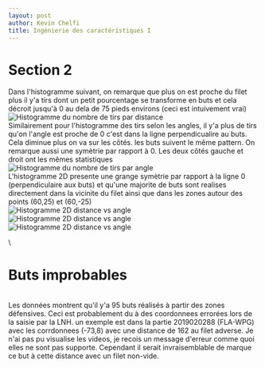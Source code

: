 ```yaml
---
layout: post
author: Kevin Chelfi
title: Ingénierie des caractéristiques I
---
```


# Section 2

Dans l'histogramme suivant, on remarque que plus on est proche du filet plus il y'a tirs dont un petit pourcentage se transforme en buts et cela décroit jusqu'à 0 au dela de 75 pieds environs (ceci est intuivement vrai)
\
![Histogramme du nombre de tirs par distance](/milestone2/image/sect2_hist_dist.png)
\
Similairement pour l'histogramme des tirs selon les angles, il y'a plus de tirs qu'on l'angle est proche de 0 c'est dans la ligne perpendicualire au buts. Cela diminue plus on va sur les côtés. les buts suivent le même pattern. On remarque aussi une symètrie par rapport à 0. Les deux côtés gauche et droit ont les mêmes statistiques
\
![Histogramme du nombre de tirs par angle](/milestone2/image/sect2_hist_angle.png)
\
L'histogramme 2D presente une grange  symètrie par rapport à la ligne 0 (perpendiculaire aux buts) et qu'une majorite de buts sont realises directement dans la vicinite du filet ainsi que dans les zones autour des points (60,25) et (60,-25)
\
![Histogramme 2D distance vs angle](/milestone2/image/sect2_hist2d_dist_angle.png)
\
![Histogramme 2D distance vs angle](/milestone2/image/sect2_taux_buts_distance.png)
\
![Histogramme 2D distance vs angle](/milestone2/image/sect2_taux_buts_angle.png)

\
# Buts improbables
\
Les données montrent qu'il y'a 95 buts réalisés à partir des zones défensives. Ceci est probablement du à des coordonnees errorées lors de la saisie par la LNH. un exemple est dans la partie 2019020288 (FLA-WPG) avec les corrdonnees (-73,8) avec une distance de 162 au filet adverse. Je n'ai pas pu visualise les videos,  je recois un message d'erreur comme quoi elles ne sont pas supporte. Cependant il serait invraisemblable de marque ce but à cette distance avec un filet non-vide.

